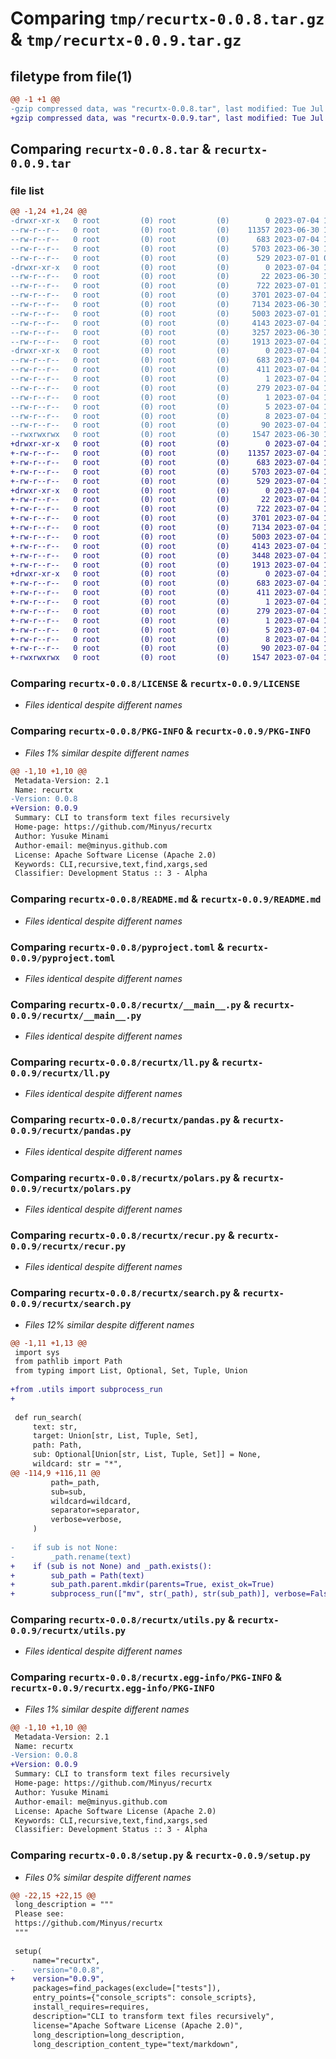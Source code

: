 # Comparing `tmp/recurtx-0.0.8.tar.gz` & `tmp/recurtx-0.0.9.tar.gz`

## filetype from file(1)

```diff
@@ -1 +1 @@
-gzip compressed data, was "recurtx-0.0.8.tar", last modified: Tue Jul  4 13:18:58 2023, max compression
+gzip compressed data, was "recurtx-0.0.9.tar", last modified: Tue Jul  4 14:11:03 2023, max compression
```

## Comparing `recurtx-0.0.8.tar` & `recurtx-0.0.9.tar`

### file list

```diff
@@ -1,24 +1,24 @@
-drwxr-xr-x   0 root         (0) root         (0)        0 2023-07-04 13:18:58.720000 recurtx-0.0.8/
--rw-r--r--   0 root         (0) root         (0)    11357 2023-06-30 15:42:22.000000 recurtx-0.0.8/LICENSE
--rw-r--r--   0 root         (0) root         (0)      683 2023-07-04 13:18:58.720000 recurtx-0.0.8/PKG-INFO
--rw-r--r--   0 root         (0) root         (0)     5703 2023-06-30 15:42:22.000000 recurtx-0.0.8/README.md
--rw-r--r--   0 root         (0) root         (0)      529 2023-07-01 00:45:28.000000 recurtx-0.0.8/pyproject.toml
-drwxr-xr-x   0 root         (0) root         (0)        0 2023-07-04 13:18:58.720000 recurtx-0.0.8/recurtx/
--rw-r--r--   0 root         (0) root         (0)       22 2023-06-30 15:42:22.000000 recurtx-0.0.8/recurtx/__init__.py
--rw-r--r--   0 root         (0) root         (0)      722 2023-07-01 15:45:17.000000 recurtx-0.0.8/recurtx/__main__.py
--rw-r--r--   0 root         (0) root         (0)     3701 2023-07-04 12:47:23.000000 recurtx-0.0.8/recurtx/ll.py
--rw-r--r--   0 root         (0) root         (0)     7134 2023-06-30 15:42:22.000000 recurtx-0.0.8/recurtx/pandas.py
--rw-r--r--   0 root         (0) root         (0)     5003 2023-07-01 15:43:03.000000 recurtx-0.0.8/recurtx/polars.py
--rw-r--r--   0 root         (0) root         (0)     4143 2023-07-04 13:12:02.000000 recurtx-0.0.8/recurtx/recur.py
--rw-r--r--   0 root         (0) root         (0)     3257 2023-06-30 15:42:23.000000 recurtx-0.0.8/recurtx/search.py
--rw-r--r--   0 root         (0) root         (0)     1913 2023-07-04 12:47:05.000000 recurtx-0.0.8/recurtx/utils.py
-drwxr-xr-x   0 root         (0) root         (0)        0 2023-07-04 13:18:58.720000 recurtx-0.0.8/recurtx.egg-info/
--rw-r--r--   0 root         (0) root         (0)      683 2023-07-04 13:18:58.000000 recurtx-0.0.8/recurtx.egg-info/PKG-INFO
--rw-r--r--   0 root         (0) root         (0)      411 2023-07-04 13:18:58.000000 recurtx-0.0.8/recurtx.egg-info/SOURCES.txt
--rw-r--r--   0 root         (0) root         (0)        1 2023-07-04 13:18:58.000000 recurtx-0.0.8/recurtx.egg-info/dependency_links.txt
--rw-r--r--   0 root         (0) root         (0)      279 2023-07-04 13:18:58.000000 recurtx-0.0.8/recurtx.egg-info/entry_points.txt
--rw-r--r--   0 root         (0) root         (0)        1 2023-07-04 13:18:58.000000 recurtx-0.0.8/recurtx.egg-info/not-zip-safe
--rw-r--r--   0 root         (0) root         (0)        5 2023-07-04 13:18:58.000000 recurtx-0.0.8/recurtx.egg-info/requires.txt
--rw-r--r--   0 root         (0) root         (0)        8 2023-07-04 13:18:58.000000 recurtx-0.0.8/recurtx.egg-info/top_level.txt
--rw-r--r--   0 root         (0) root         (0)       90 2023-07-04 13:18:58.730000 recurtx-0.0.8/setup.cfg
--rwxrwxrwx   0 root         (0) root         (0)     1547 2023-06-30 15:42:23.000000 recurtx-0.0.8/setup.py
+drwxr-xr-x   0 root         (0) root         (0)        0 2023-07-04 14:11:03.650000 recurtx-0.0.9/
+-rw-r--r--   0 root         (0) root         (0)    11357 2023-07-04 13:20:08.000000 recurtx-0.0.9/LICENSE
+-rw-r--r--   0 root         (0) root         (0)      683 2023-07-04 14:11:03.650000 recurtx-0.0.9/PKG-INFO
+-rw-r--r--   0 root         (0) root         (0)     5703 2023-07-04 13:20:08.000000 recurtx-0.0.9/README.md
+-rw-r--r--   0 root         (0) root         (0)      529 2023-07-04 13:20:08.000000 recurtx-0.0.9/pyproject.toml
+drwxr-xr-x   0 root         (0) root         (0)        0 2023-07-04 14:11:03.650000 recurtx-0.0.9/recurtx/
+-rw-r--r--   0 root         (0) root         (0)       22 2023-07-04 13:20:09.000000 recurtx-0.0.9/recurtx/__init__.py
+-rw-r--r--   0 root         (0) root         (0)      722 2023-07-04 13:20:09.000000 recurtx-0.0.9/recurtx/__main__.py
+-rw-r--r--   0 root         (0) root         (0)     3701 2023-07-04 13:20:09.000000 recurtx-0.0.9/recurtx/ll.py
+-rw-r--r--   0 root         (0) root         (0)     7134 2023-07-04 13:20:09.000000 recurtx-0.0.9/recurtx/pandas.py
+-rw-r--r--   0 root         (0) root         (0)     5003 2023-07-04 13:20:09.000000 recurtx-0.0.9/recurtx/polars.py
+-rw-r--r--   0 root         (0) root         (0)     4143 2023-07-04 13:20:09.000000 recurtx-0.0.9/recurtx/recur.py
+-rw-r--r--   0 root         (0) root         (0)     3448 2023-07-04 14:03:26.000000 recurtx-0.0.9/recurtx/search.py
+-rw-r--r--   0 root         (0) root         (0)     1913 2023-07-04 13:20:09.000000 recurtx-0.0.9/recurtx/utils.py
+drwxr-xr-x   0 root         (0) root         (0)        0 2023-07-04 14:11:03.650000 recurtx-0.0.9/recurtx.egg-info/
+-rw-r--r--   0 root         (0) root         (0)      683 2023-07-04 14:11:03.000000 recurtx-0.0.9/recurtx.egg-info/PKG-INFO
+-rw-r--r--   0 root         (0) root         (0)      411 2023-07-04 14:11:03.000000 recurtx-0.0.9/recurtx.egg-info/SOURCES.txt
+-rw-r--r--   0 root         (0) root         (0)        1 2023-07-04 14:11:03.000000 recurtx-0.0.9/recurtx.egg-info/dependency_links.txt
+-rw-r--r--   0 root         (0) root         (0)      279 2023-07-04 14:11:03.000000 recurtx-0.0.9/recurtx.egg-info/entry_points.txt
+-rw-r--r--   0 root         (0) root         (0)        1 2023-07-04 14:11:03.000000 recurtx-0.0.9/recurtx.egg-info/not-zip-safe
+-rw-r--r--   0 root         (0) root         (0)        5 2023-07-04 14:11:03.000000 recurtx-0.0.9/recurtx.egg-info/requires.txt
+-rw-r--r--   0 root         (0) root         (0)        8 2023-07-04 14:11:03.000000 recurtx-0.0.9/recurtx.egg-info/top_level.txt
+-rw-r--r--   0 root         (0) root         (0)       90 2023-07-04 14:11:03.650000 recurtx-0.0.9/setup.cfg
+-rwxrwxrwx   0 root         (0) root         (0)     1547 2023-07-04 13:20:09.000000 recurtx-0.0.9/setup.py
```

### Comparing `recurtx-0.0.8/LICENSE` & `recurtx-0.0.9/LICENSE`

 * *Files identical despite different names*

### Comparing `recurtx-0.0.8/PKG-INFO` & `recurtx-0.0.9/PKG-INFO`

 * *Files 1% similar despite different names*

```diff
@@ -1,10 +1,10 @@
 Metadata-Version: 2.1
 Name: recurtx
-Version: 0.0.8
+Version: 0.0.9
 Summary: CLI to transform text files recursively
 Home-page: https://github.com/Minyus/recurtx
 Author: Yusuke Minami
 Author-email: me@minyus.github.com
 License: Apache Software License (Apache 2.0)
 Keywords: CLI,recursive,text,find,xargs,sed
 Classifier: Development Status :: 3 - Alpha
```

### Comparing `recurtx-0.0.8/README.md` & `recurtx-0.0.9/README.md`

 * *Files identical despite different names*

### Comparing `recurtx-0.0.8/pyproject.toml` & `recurtx-0.0.9/pyproject.toml`

 * *Files identical despite different names*

### Comparing `recurtx-0.0.8/recurtx/__main__.py` & `recurtx-0.0.9/recurtx/__main__.py`

 * *Files identical despite different names*

### Comparing `recurtx-0.0.8/recurtx/ll.py` & `recurtx-0.0.9/recurtx/ll.py`

 * *Files identical despite different names*

### Comparing `recurtx-0.0.8/recurtx/pandas.py` & `recurtx-0.0.9/recurtx/pandas.py`

 * *Files identical despite different names*

### Comparing `recurtx-0.0.8/recurtx/polars.py` & `recurtx-0.0.9/recurtx/polars.py`

 * *Files identical despite different names*

### Comparing `recurtx-0.0.8/recurtx/recur.py` & `recurtx-0.0.9/recurtx/recur.py`

 * *Files identical despite different names*

### Comparing `recurtx-0.0.8/recurtx/search.py` & `recurtx-0.0.9/recurtx/search.py`

 * *Files 12% similar despite different names*

```diff
@@ -1,11 +1,13 @@
 import sys
 from pathlib import Path
 from typing import List, Optional, Set, Tuple, Union
 
+from .utils import subprocess_run
+
 
 def run_search(
     text: str,
     target: Union[str, List, Tuple, Set],
     path: Path,
     sub: Optional[Union[str, List, Tuple, Set]] = None,
     wildcard: str = "*",
@@ -114,9 +116,11 @@
         path=_path,
         sub=sub,
         wildcard=wildcard,
         separator=separator,
         verbose=verbose,
     )
 
-    if sub is not None:
-        _path.rename(text)
+    if (sub is not None) and _path.exists():
+        sub_path = Path(text)
+        sub_path.parent.mkdir(parents=True, exist_ok=True)
+        subprocess_run(["mv", str(_path), str(sub_path)], verbose=False)
```

### Comparing `recurtx-0.0.8/recurtx/utils.py` & `recurtx-0.0.9/recurtx/utils.py`

 * *Files identical despite different names*

### Comparing `recurtx-0.0.8/recurtx.egg-info/PKG-INFO` & `recurtx-0.0.9/recurtx.egg-info/PKG-INFO`

 * *Files 1% similar despite different names*

```diff
@@ -1,10 +1,10 @@
 Metadata-Version: 2.1
 Name: recurtx
-Version: 0.0.8
+Version: 0.0.9
 Summary: CLI to transform text files recursively
 Home-page: https://github.com/Minyus/recurtx
 Author: Yusuke Minami
 Author-email: me@minyus.github.com
 License: Apache Software License (Apache 2.0)
 Keywords: CLI,recursive,text,find,xargs,sed
 Classifier: Development Status :: 3 - Alpha
```

### Comparing `recurtx-0.0.8/setup.py` & `recurtx-0.0.9/setup.py`

 * *Files 0% similar despite different names*

```diff
@@ -22,15 +22,15 @@
 long_description = """
 Please see:
 https://github.com/Minyus/recurtx
 """
 
 setup(
     name="recurtx",
-    version="0.0.8",
+    version="0.0.9",
     packages=find_packages(exclude=["tests"]),
     entry_points={"console_scripts": console_scripts},
     install_requires=requires,
     description="CLI to transform text files recursively",
     license="Apache Software License (Apache 2.0)",
     long_description=long_description,
     long_description_content_type="text/markdown",
```


